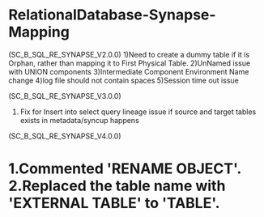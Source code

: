# RelationalDatabase-Synapse-Mapping
(SC_B_SQL_RE_SYNAPSE_V2.0.0)
1)Need to create a dummy table if it is Orphan, rather than mapping it to First Physical Table.
2)UnNamed issue with UNION components
3)Intermediate Component Environment Name change
4)log file should not contain spaces
5)Session time out issue



(SC_B_SQL_RE_SYNAPSE_V3.0.0)
1) Fix for Insert into select query lineage issue if source and target tables exists in metadata/syncup happens

(SC_B_SQL_RE_SYNAPSE_V4.0.0)

1.Commented 'RENAME OBJECT'.
2.Replaced the table name with 'EXTERNAL TABLE' to 'TABLE'.
=======
